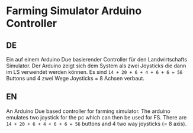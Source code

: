 # Farming Simulator Arduino Controller


## DE
Ein auf einem Arduino Due basierender Controller für den Landwirtschafts Simulator.
Der Arduino zeigt sich dem System als zwei Joysticks die dann im LS verwendet werden können.
Es sind `14 + 20 + 6 + 4 + 6 + 6 = 56` Buttons und 4 zwei Wege Joysticks = 8 Achsen verbaut.


## EN
An Arduino Due based controller for farming simulator.
The arduino emulates two joystick for the pc which can then be used for FS.
There are `14 + 20 + 6 + 4 + 6 + 6 = 56` buttons and 4 two way joysticks (= 8 axis).
